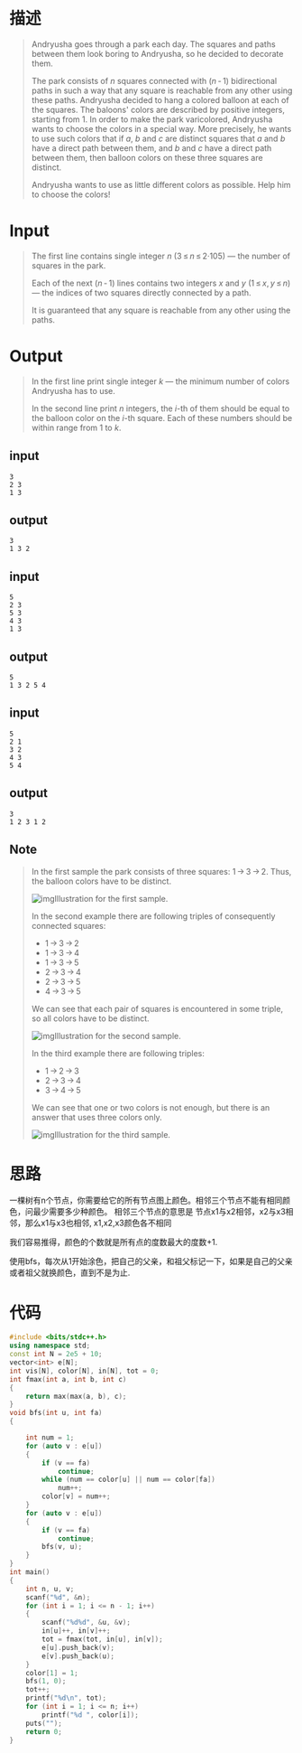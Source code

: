 # 描述

> Andryusha goes through a park each day. The squares and paths between them look boring to Andryusha, so he decided to decorate them.
>
> The park consists of *n* squares connected with (*n* - 1) bidirectional paths in such a way that any square is reachable from any other using these paths. Andryusha decided to hang a colored balloon at each of the squares. The baloons' colors are described by positive integers, starting from 1. In order to make the park varicolored, Andryusha wants to choose the colors in a special way. More precisely, he wants to use such colors that if *a*, *b* and *c* are distinct squares that *a* and *b* have a direct path between them, and *b* and *c* have a direct path between them, then balloon colors on these three squares are distinct.
>
> Andryusha wants to use as little different colors as possible. Help him to choose the colors!

# Input

> The first line contains single integer *n* (3 ≤ *n* ≤ 2·105) — the number of squares in the park.
>
> Each of the next (*n* - 1) lines contains two integers *x* and *y* (1 ≤ *x*, *y* ≤ *n*) — the indices of two squares directly connected by a path.
>
> It is guaranteed that any square is reachable from any other using the paths.

# Output

> In the first line print single integer *k* — the minimum number of colors Andryusha has to use.
>
> In the second line print *n* integers, the *i*-th of them should be equal to the balloon color on the *i*-th square. Each of these numbers should be within range from 1 to *k*.

## input

```
3
2 3
1 3
```

## output

```
3
1 3 2 
```

## input

```
5
2 3
5 3
4 3
1 3
```

## output

```
5
1 3 2 5 4 
```

## input

```
5
2 1
3 2
4 3
5 4
```

## output

```
3
1 2 3 1 2 
```

## Note

> In the first sample the park consists of three squares: 1 → 3 → 2. Thus, the balloon colors have to be distinct.
>
> ![img](http://codeforces.com/predownloaded/15/d5/15d5e3019b81029bc9f906b57d39a5b644042072.png)Illustration for the first sample.
>
> In the second example there are following triples of consequently connected squares:
>
> - 1 → 3 → 2
> - 1 → 3 → 4
> - 1 → 3 → 5
> - 2 → 3 → 4
> - 2 → 3 → 5
> - 4 → 3 → 5
>
> We can see that each pair of squares is encountered in some triple, so all colors have to be distinct.
>
> ![img](http://codeforces.com/predownloaded/07/fa/07fa42e9aaad0fe29656db148493605d0dfcb30a.png)Illustration for the second sample.
>
> In the third example there are following triples:
>
> - 1 → 2 → 3
> - 2 → 3 → 4
> - 3 → 4 → 5
>
> We can see that one or two colors is not enough, but there is an answer that uses three colors only.
>
> ![img](http://codeforces.com/predownloaded/b7/0d/b70df28032774ef36bae4df1b307f5ef44e14e32.png)Illustration for the third sample.

# 思路

一棵树有n个节点，你需要给它的所有节点图上颜色。相邻三个节点不能有相同颜色，问最少需要多少种颜色。
相邻三个节点的意思是 节点x1与x2相邻，x2与x3相邻，那么x1与x3也相邻, x1,x2,x3颜色各不相同

我们容易推得，颜色的个数就是所有点的度数最大的度数+1.

使用bfs，每次从1开始涂色，把自己的父亲，和祖父标记一下，如果是自己的父亲或者祖父就换颜色，直到不是为止.



# 代码

```cpp
#include <bits/stdc++.h>
using namespace std;
const int N = 2e5 + 10;
vector<int> e[N];
int vis[N], color[N], in[N], tot = 0;
int fmax(int a, int b, int c)
{
    return max(max(a, b), c);
}
void bfs(int u, int fa)
{

    int num = 1;
    for (auto v : e[u])
    {
        if (v == fa)
            continue;
        while (num == color[u] || num == color[fa])
            num++;
        color[v] = num++;
    }
    for (auto v : e[u])
    {
        if (v == fa)
            continue;
        bfs(v, u);
    }
}
int main()
{
    int n, u, v;
    scanf("%d", &n);
    for (int i = 1; i <= n - 1; i++)
    {
        scanf("%d%d", &u, &v);
        in[u]++, in[v]++;
        tot = fmax(tot, in[u], in[v]);
        e[u].push_back(v);
        e[v].push_back(u);
    }
    color[1] = 1;
    bfs(1, 0);
    tot++;
    printf("%d\n", tot);
    for (int i = 1; i <= n; i++)
        printf("%d ", color[i]);
    puts("");
    return 0;
}
```

